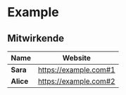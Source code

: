 # Example

## Mitwirkende

| Name      | Website                 |
| --------- | ----------------------- |
| **Sara**  | <https://example.com#1> |
| **Alice** | <https://example.com#2> |

